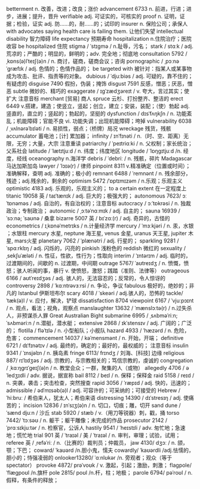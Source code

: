 betterment n. 改善，改进；改良；涨价
advancement 6733 n. 前进，行进；进步，进展；提升，晋升
verifiable adj. 可证实的，可核实的
proof n. 证明，证据；检验，证实 adj. 防……的，耐……的；试印的
insurer n. 保险公司；承保人
with advocates saying health care is failing them. 让他们失望
intellectual disability 智力障碍
life expectancy 预期寿命
hospitalization n.住院治疗；医院收容
be hospitalized 住院
stigma / ˈstɪɡmə / n.耻辱，污名；
stark / stɑːk / adj. 荒凉的；严酷的；明显的，鲜明的；adv. 完全地；彻底地
consultation 5792 / ˌkɒns(ə)lˈteɪʃ(ə)n / n. 商讨，磋商，磋商会议；咨询
pornographic / ˌpɔːnəˈɡræfɪk / adj. 色情的；色情作品的；
be targeted with 被针对：指某人或某事物成为攻击、批评、指责等的对象。
dubious / ˈdjuːbiəs / adj. 可疑的，靠不住的；有疑虑的
disguise 7490 假扮，伪装；掩饰
disgust 7591 反感，憎恶；厌恶，憎恶
subtle 微妙的、精巧的
exaggerate / ɪɡˈzædʒəreɪt / v. 夸大，言过其实；使扩大 注意音标
merchant [贸易] 商人
spruce 云杉、打扮整齐、整洁的
erect 6449 v.搭建，建造；使竖立，竖起；创立，建立；安装，装配；（使）勃起 adj. 竖直的，直立的；竖起的；勃起的，坚挺的
dysfunction / dɪsˈfʌŋkʃn / n. 功能紊乱；机能障碍；官能不良 vi. 功能失调；出现机能障碍；垮掉
vulnerability 6038 / ˌvʌlnərəˈbɪləti / n. 易损性，弱点；（桥牌）局况
wreckage 残货，残骸
accumulator 蓄电池；[计] 累加器；
infinity / ɪnˈfɪnəti / n.（时、空、距离）无限，无穷；大量，大宗 注意重读
patriarchy / ˈpeɪtriɑːki / n. 父权制；家长统治；父系社会
latitude / ˈlætɪtjuːd / n. 纬度；纬度地区
longitude / ˈlɒŋɡɪtjuːd /n. 经度，经线
oceanography n.海洋学
debris / ˈdebriː / n. 残骸，碎片
Madagascar 马达加斯加岛
lawyer / ˈlɔɪə(r) / 律师
pinpoint 8311 v.精准确定（位置或时间）；准确解释，查明 adj. 准确的；极小的
remnant 6488 / ˈremnənt / n. 残余部分，残迹；adj.残余的，剩余的
optimism 5472 /ˈɒptɪmɪzəm / n.乐观；乐观主义
optimistic 4183 adj. 乐观的，乐观主义的；
to a certain extent 在一定程度上
titanic 19058 英 / taɪˈtænɪk / adj. 巨大的；极强大的；
autonomous 7623/ ɔːˈtɒnəməs / adj. 自治的，有自治权的；注意音标
autocracy / ɔːˈtɒkrəsi / n. 独裁政治；专制政治；
autonomic / ˌɔːtəˈnɑːmɪk / adj. 自主的；
sauna 16939 / ˈsɔːnə; ˈsaʊnə / 桑拿
bizarre 5007 英 / bɪˈzɑː(r) / adj. 奇异的，古怪的
econometrics / ɪˌkɒnəˈmetrɪks / n.计量经济学
mercury / ˈmɜːkjəri / n. 汞，水银 ；水银柱
mercury 水星, neptune 海王星, venus 金星, uranus 天王星, jupiter 木星, mars火星
planetary 7062 / ˈplænətri / adj. 行星的；
sparkling 9281 / ˈspɑːrklɪŋ / adj. 闪烁的，闪亮的
pinkish 浅粉色的
reddish 微红的
sexuality / ˌsekʃuˈæləti / n. 性征，性欲，性行为；性取向
interim / ˈɪntərɪm / adj. 临时的，过渡期间的，间歇的 n. 过渡期，中间期
outrage 5767/ ˈaʊtreɪdʒ / n. 愤慨，愤怒；骇人听闻的事，暴行 v. 使愤怒，激怒；践踏（准则、法律等）
outrageous 6166 / aʊtˈreɪdʒəs / adj. 骇人的，无法容忍的；反常的，令人惊讶的
controversy 2898 / ˈkɑːntrəvɜːrsi / n. 争论，争议
fabulous 极好的，绝妙的；非凡的
Istanbul 伊斯坦布尔
scary 4018 / ˈskeəri / adj.骇人的，恐怖的
tackle/ ˈtæk(ə)l /  v. 应付，解决，铲球
dissatisfaction 8704
viewpoint 6167 / ˈvjuːpɔɪnt / n. 观点，看法；视角，观察点
manslaughter 13632 / ˈmænslɔːtə(r) / n.过失杀人，非预谋杀人罪
Great Australian Bight
submarine 6995 / ˌsʌbməˈriːn; ˈsʌbməriːn / n.潜艇，潜水艇；
extensive 2868 / ɪkˈstensɪv / adj. 广阔的；广泛的；
flotilla / fləˈtɪlə / n. 小型船队；小舰队
hazard 4933 / ˈhæzərd / n. 危险，危害；
commencement 14037 / kəˈmensmənt / n. 开始，开端；
definitive 6721 / dɪˈfɪnətɪv / adj. 最终的，确定的；最好的，最权威的； 注意音标
insulin 9341 / ˈɪnsjəlɪn / n. 胰岛素
fringe 6113/ frɪndʒ / 刘海、[科技] 边缘
religious 887/ rɪˈlɪdʒəs /  adj. 宗教的，与宗教相关的；笃信宗教的，虔诚的
congregation / ˌkɑːŋɡrɪˈɡeɪʃ(ə)n / n. 教堂会众；一群，聚集的人（或物）
allegedly 4706 / əˈledʒɪdli / adv. 据说，据宣称
bail 8112 / beɪl / n. 保释；保释金
raid 5158 / reɪd / n. 突袭，袭击；突击检查，突然搜查
rapid 3056 / ˈræpɪd / adj. 快的，迅速的；
admissible / ədˈmɪsəb(ə)l / adj. 可容许的；可采纳的；可接受的
Hebrew / ˈhiːbruː / 希伯来人，犹太人；希伯来语
distressing 14390 / dɪˈstresɪŋ / adj. 使痛苦的；
incision 12836 / ɪnˈsɪʒ(ə)n / n. 切口，切痕；雕，切开
sand dune / ˈsænd djuːn / 沙丘
stab 5920 / stæb / v.（用刀等锐器）刺，戳，捅
torso 7442/ ˈtɔːsəʊ / n. 躯干；躯干雕像；未完成的作品
prosecutor 2142 / ˈprɑːsɪkjuːtər / n. 检察官，公诉人
hastily 9541 / ˈheɪstɪli / adv. 匆忙地；急速地；慌忙地
trial 901 英 / ˈtraɪəl / 美 / ˈtraɪəl / n. 审判，审理；试验，试用；
referee 英 / ˌrefəˈriː / n.（比赛的）裁判员；仲裁员，
jaw 4130/ dʒɔː / n. 颌，颚；下巴；
coward/ ˈkaʊərd /n.胆小鬼，懦夫
cowardly/ ˈkaʊərdli /adj.怯懦的，胆小的；恃强凌弱的
onlooker13280/ ˈɑːnlʊkər /n.
旁观者；观众（等于 spectator）
provoke 4872/ prəˈvoʊk / v. 激起，引起；激励，刺激；
flagpole/ ˈflæɡpoʊl /n.旗杆
pole 2815/ poʊl /n.杆，柱；地极；
parole 6794/ pəˈroʊl / n. 假释，有条件的释放；